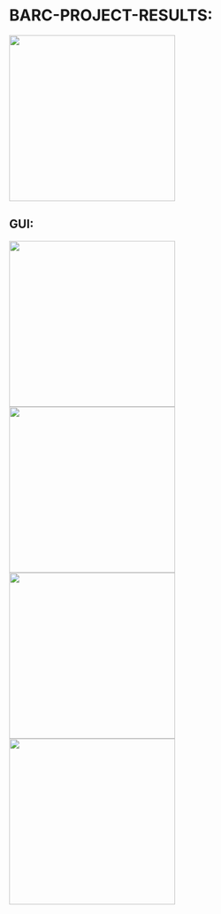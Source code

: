 # BARC-PROJECT-RESULTS:

<img src="https://github.com/user-attachments/assets/89901600-3bfc-4e83-acc6-7961682c88a2" width="300">

## GUI:

<img src="https://github.com/user-attachments/assets/ca28d651-c4e9-4efa-bf57-4b1dcce1ca98" width="300">

<img src="https://github.com/user-attachments/assets/399c6f71-0a8c-4c34-8001-ee68e1fe5c96" width="300">

<img src="https://github.com/user-attachments/assets/c71de9c7-c44d-48f4-9e7c-b704bfa9bce0" width="300">

<img src="https://github.com/user-attachments/assets/254f5247-756b-4717-b3ec-6bf3b0d66983" width="300">

